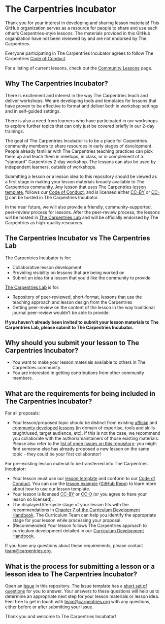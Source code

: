 # The Carpentries Incubator

Thank you for your interest in developing and sharing lesson materials! This GitHub organization serves as a resource for people to share and use each other’s Carpentries-style lessons. The materials provided in this GitHub organization have not been reviewed by and are not endorsed by The Carpentries.

Everyone participating in The Carpentries Incubator agrees to follow The Carpentries [Code of Conduct][coc].

For a listing of current lessons, check out the [Community Lessons](https://carpentries.org/community-lessons) page.

## Why The Carpentries Incubator?

There is excitement and interest in the way The Carpentries teach and deliver workshops. We are developing tools and templates for lessons that have proven to be effective to format and deliver both in workshop settings and in self-guided settings.

There is also a need from learners who have participated in our workshops to explore further topics that can only just be covered briefly in our 2-day trainings.

The goal of The Carpentries Incubator is to be a place for Carpentries community members to share resources in early stages of development. People already familiar with The Carpentries teaching practices can pick them up and teach them in meetups, in class, or in complement of a "standard" Carpentries 2-day workshop. The lessons can also be used by independent learners, outside of workshops.

Submitting a lesson or a lesson idea to this repository should be viewed as a first stage in making your lesson materials broadly available to The Carpentries community. Any lesson that uses The Carpentries [lesson template][lesson-template], follows our [Code of Conduct][coc], and is licensed either [CC-BY][cc-by] or [CC-0][cc-0] can be hosted in The Carpentries Incubator.

In the near future, we will also provide a friendly, community-supported, peer-review process for lessons. After the peer-review process, the lessons will be hosted in [The Carpentries Lab][carpentries-lab] and will be officially endorsed by The Carpentries as high-quality resources.

## The Carpentries Incubator vs The Carpentries Lab
The Carpentries Incubator is for:
* Collaborative lesson development
* Providing visibility on lessons that are being worked on
* Submit an idea for a lesson that you'd like the community to provide

[The Carpentries Lab][carpentries-lab] is for:
* Repository of peer-reviewed, short-format, lessons that use the teaching approach and lesson design from the Carpentries
* Getting peer-review on the content of the lesson in the way traditional journal peer-review wouldn’t be able to provide.

**If you haven’t already been invited to submit your lesson materials to The Carpentries Lab, please submit to The Carpentries Incubator.**

## Why should you submit your lesson to The Carpentries Incubator?

* You want to make your lesson materials available to others in The Carpentries community.
* You are interested in getting contributions from other community members.

## What are the requirements for being included in The Carpentries Incubator?

For all proposals:
* Your lesson/proposed topic should be distinct from existing [official][curricula-official] and [community developed lessons][curricula-community] (in domain of expertise, tools and skills taught/used, target audience, etc). If this is not the case, we recommend you collaborate with the authors/maintainers of those existing materials. Please also refer to the [list of open Issues on this repository][issues]: you might find someone else has already proposed a new lesson on the same topic - they could be your first collaborator!

For pre-existing lesson material to be transferred into The Carpentries Incubator:
* Your lesson must use our [lesson template][lesson-template] and conform to our [Code of Conduct][coc]. You can use the [lesson example][lesson-example] ([GitHub Repo][lesson-example-repo]) to learn more about how to use our lesson template.
* Your lesson is licensed [CC-BY][cc-by] or [CC-0][cc-0] (or you agree to have your lesson so licensed).
* The displayed life-cycle stage of your lesson fits with the recommendations in [Chapter 7 of the Curriculum Development Handbook][cdh-lifecycle]. The Curriculum Team can help you identify the appropriate stage for your lesson while processing your proposal.
* (Recommended) Your lesson follows The Carpentries approach to curriculum development detailed in our [Curriculum Development Handbook][cdh].

If you have any questions about these requirements, please contact team@carpentries.org.

## What is the process for submitting a lesson or a lesson idea to The Carpentries Incubator?

Open an [Issue][issues] in this repository. The Issue template has a [short set of questions][issue-template] for you to answer. Your answers to these questions will help us to determine an appropriate next step for your lesson materials or lesson idea. Feel free to get in touch with team@carpentries.org with any questions, either before or after submitting your Issue.

Thank you and welcome to The Carpentries Incubator!


[cc-0]: https://creativecommons.org/share-your-work/public-domain/cc0/
[cc-by]: https://creativecommons.org/licenses/by/4.0/
[cdh]: https://cdh.carpentries.org/
[cdh-lifecycle]: https://cdh.carpentires.org/the-lesson-life-cycle.html#overview-and-definitions
[carpentries-lab]: https://github.com/carpentrieslab/proposals
[coc]: https://docs.carpentries.org/topic_folders/policies/code-of-conduct.html#code-of-conduct-summary-view
[curricula-community]: https://carpentries.org/community-lessons/
[curricula-official]: https://carpentries.org/workshops-curricula/
[issues]: https://github.com/carpentries-incubator/proposals/issues
[issue-template]: https://github.com/carpentries-incubator/proposals/blob/master/ISSUE_TEMPLATE.md
[lesson-example]: https://carpentries.github.io/lesson-example/
[lesson-example-repo]: https://github.com/carpentries/lesson-example/
[lesson-template]: https://github.com/carpentries/styles
